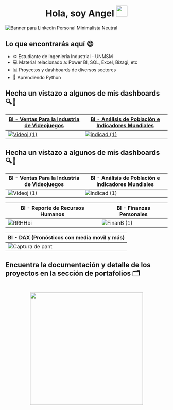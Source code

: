 <div align="center">
  <h1 align="center"><b>Hola, soy Angel </b><img src="https://media.giphy.com/media/hvRJCLFzcasrR4ia7z/giphy.gif" width="35"></h1>
</div>

![Banner para Linkedin Personal Minimalista Neutral](https://github.com/user-attachments/assets/51fc3859-de8e-4afc-ae95-6ce3418ff40b)

## Lo que encontrarás aquí 😄

- ⚙️ Estudiante de Ingeniería Industrial - UNMSM
- 💻 Material relacionado a: Power BI, SQL, Excel, Bizagi, etc
- 📊 Proyectos y dashboards de diversos sectores
- 🧠 Aprendiendo Python

## Hecha un vistazo a algunos de mis dashboards 🔍👀

| [BI - Ventas Para la Industria de Videojuegos](https://github.com/Angel2420/Portafolio_de_Power_BI) | [BI - Análisis de Población e Indicadores Mundiales](https://github.com/Angel2420/Portafolio_de_Power_BI) |
| ----------- | ----------- |
| [![Videoj (1)](https://github.com/user-attachments/assets/6d4af8ce-fec2-4c43-84e3-200deb9cfa78)](https://github.com/Angel2420/Portafolio_de_Power_BI) | [![indicad (1)](https://github.com/user-attachments/assets/28c48f63-73b7-4243-868a-dd909e066bfe)](https://github.com/Angel2420/Portafolio_de_Power_BI) |

## Hecha un vistazo a algunos de mis dashboards 🔍👀

| BI - Ventas Para la Industria de Videojuegos | BI - Análisis de Población e Indicadores Mundiales |
| ----------- | ----------- |
|![Videoj (1)](https://github.com/user-attachments/assets/6d4af8ce-fec2-4c43-84e3-200deb9cfa78)|![indicad (1)](https://github.com/user-attachments/assets/28c48f63-73b7-4243-868a-dd909e066bfe)|

| BI - Reporte de Recursos Humanos | BI - Finanzas Personales |
| ----------- | ----------- |
|![RRHHbi](https://github.com/user-attachments/assets/4e89c29a-1cac-4086-8bd9-29f856a22032)|![FinanB (1)](https://github.com/user-attachments/assets/a8a08efc-6107-4d23-8f82-0514993d7cd0)|

| BI - DAX (Pronósticos con media movil y más)|
| ----------- |
|![Captura de pant](https://github.com/user-attachments/assets/e346c478-fad8-4011-8027-b63edc322ef9)|

## Encuentra la documentación y detalle de los proyectos en la sección de portafolios 🗂️

<div align="center">
  <h1 align="center"><img src="https://media4.giphy.com/media/v1.Y2lkPTc5MGI3NjExOWxtdzNvcjl6YzluNXFxdGVzYW9rNXpnNDJ3aXE3dTFwaWkxaXY3OSZlcD12MV9pbnRlcm5hbF9naWZfYnlfaWQmY3Q9cw/adUWwxJuEvA07yJDw6/giphy.gif" width="350"></h1>
</div>

<!--
**Angel2420/Angel2420** is a ✨ _special_ ✨ repository because its `README.md` (this file) appears on your GitHub profile.

Here are some ideas to get you started:

- 🔭 I’m currently working on ...
- 🌱 I’m currently learning ...
- 👯 I’m looking to collaborate on ...
- 🤔 I’m looking for help with ...
- 💬 Ask me about ...
- 📫 How to reach me: ...
- 😄 Pronouns: ...
- ⚡ Fun fact: ...
-->
